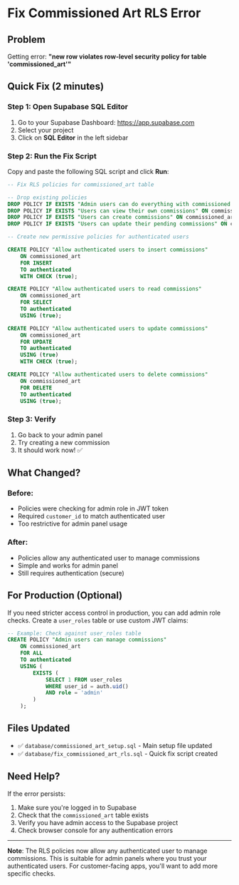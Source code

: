 # Fix Commissioned Art RLS Error

## Problem
Getting error: **"new row violates row-level security policy for table 'commissioned_art'"**

## Quick Fix (2 minutes)

### Step 1: Open Supabase SQL Editor
1. Go to your Supabase Dashboard: https://app.supabase.com
2. Select your project
3. Click on **SQL Editor** in the left sidebar

### Step 2: Run the Fix Script
Copy and paste the following SQL script and click **Run**:

```sql
-- Fix RLS policies for commissioned_art table

-- Drop existing policies
DROP POLICY IF EXISTS "Admin users can do everything with commissioned art" ON commissioned_art;
DROP POLICY IF EXISTS "Users can view their own commissions" ON commissioned_art;
DROP POLICY IF EXISTS "Users can create commissions" ON commissioned_art;
DROP POLICY IF EXISTS "Users can update their pending commissions" ON commissioned_art;

-- Create new permissive policies for authenticated users

CREATE POLICY "Allow authenticated users to insert commissions"
    ON commissioned_art
    FOR INSERT
    TO authenticated
    WITH CHECK (true);

CREATE POLICY "Allow authenticated users to read commissions"
    ON commissioned_art
    FOR SELECT
    TO authenticated
    USING (true);

CREATE POLICY "Allow authenticated users to update commissions"
    ON commissioned_art
    FOR UPDATE
    TO authenticated
    USING (true)
    WITH CHECK (true);

CREATE POLICY "Allow authenticated users to delete commissions"
    ON commissioned_art
    FOR DELETE
    TO authenticated
    USING (true);
```

### Step 3: Verify
1. Go back to your admin panel
2. Try creating a new commission
3. It should work now! ✅

## What Changed?

### Before:
- Policies were checking for admin role in JWT token
- Required `customer_id` to match authenticated user
- Too restrictive for admin panel usage

### After:
- Policies allow any authenticated user to manage commissions
- Simple and works for admin panel
- Still requires authentication (secure)

## For Production (Optional)

If you need stricter access control in production, you can add admin role checks. Create a `user_roles` table or use custom JWT claims:

```sql
-- Example: Check against user_roles table
CREATE POLICY "Admin users can manage commissions"
    ON commissioned_art
    FOR ALL
    TO authenticated
    USING (
        EXISTS (
            SELECT 1 FROM user_roles
            WHERE user_id = auth.uid()
            AND role = 'admin'
        )
    );
```

## Files Updated

- ✅ `database/commissioned_art_setup.sql` - Main setup file updated
- ✅ `database/fix_commissioned_art_rls.sql` - Quick fix script created

## Need Help?

If the error persists:
1. Make sure you're logged in to Supabase
2. Check that the `commissioned_art` table exists
3. Verify you have admin access to the Supabase project
4. Check browser console for any authentication errors

---

**Note**: The RLS policies now allow any authenticated user to manage commissions. This is suitable for admin panels where you trust your authenticated users. For customer-facing apps, you'll want to add more specific checks.

